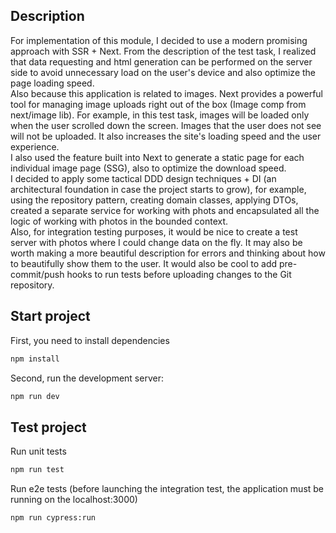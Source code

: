 ## Description

For implementation of this module, I decided to use a modern promising approach with SSR + Next. From the description of the test task, I realized that data requesting and html generation can be performed on the server side to avoid unnecessary load on the user's device and also optimize the page loading speed.   
Also because this application is related to images. Next provides a powerful tool for managing image uploads right out of the box (Image comp from next/image lib). For example, in this test task, images will be loaded only when the user scrolled down the screen. Images that the user does not see will not be uploaded. It also increases the site's loading speed and the user experience.  
I also used the feature built into Next to generate a static page for each individual image page (SSG), also to optimize the download speed.  
I decided to apply some tactical DDD design techniques + DI (an architectural foundation in case the project starts to grow), for example, using the repository pattern, creating domain classes, applying DTOs, created a separate service for working with phots and encapsulated all the logic of working with photos in the bounded context.  
Also, for integration testing purposes, it would be nice to create a test server with photos where I could change data on the fly. It may also be worth making a more beautiful description for errors and thinking about how to beautifully show them to the user. It would also be cool to add pre-commit/push hooks to run tests before uploading changes to the Git repository.

## Start project

First, you need to install dependencies

```bash
npm install
```

Second, run the development server:

```bash
npm run dev
```

## Test project

Run unit tests

```bash
npm run test
```

Run e2e tests (before launching the integration test, the application must be running on the localhost:3000)

```bash
npm run cypress:run
```
